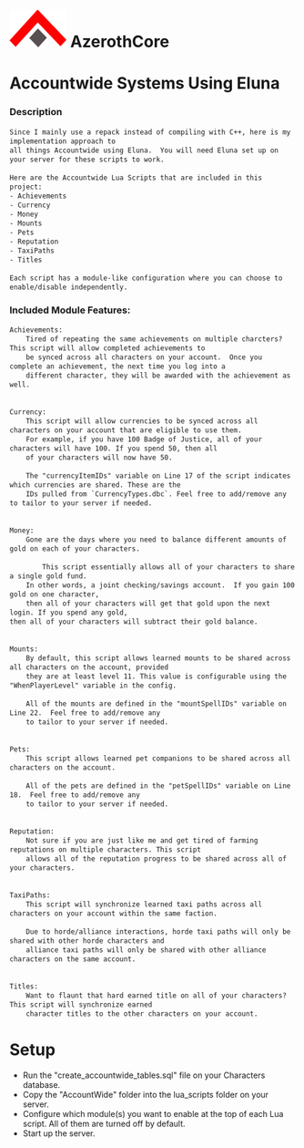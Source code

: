 # ![logo](https://raw.githubusercontent.com/azerothcore/azerothcore.github.io/master/images/logo-github.png) AzerothCore

# Accountwide Systems Using Eluna

### Description

	Since I mainly use a repack instead of compiling with C++, here is my implementation approach to
	all things Accountwide using Eluna.  You will need Eluna set up on your server for these scripts to work.

	Here are the Accountwide Lua Scripts that are included in this project:
	- Achievements
	- Currency
 	- Money
	- Mounts
 	- Pets
	- Reputation
 	- TaxiPaths
  	- Titles

  	Each script has a module-like configuration where you can choose to enable/disable independently.

### Included Module Features:
	Achievements:
 		Tired of repeating the same achievements on multiple charcters? This script will allow completed achievements to
   		be synced across all characters on your account.  Once you complete an achievement, the next time you log into a 
     	different character, they will be awarded with the achievement as well.

 
 	Currency:
       	This script will allow currencies to be synced across all characters on your account that are eligible to use them.
		For example, if you have 100 Badge of Justice, all of your characters will have 100. If you spend 50, then all
 		of your characters will now have 50.
  	
		The "currencyItemIDs" variable on Line 17 of the script indicates which currencies are shared. These are the
		IDs pulled from `CurrencyTypes.dbc`. Feel free to add/remove any to tailor to your server if needed.

 
 	Money:
  		Gone are the days where you need to balance different amounts of gold on each of your characters.
    
    		This script essentially allows all of your characters to share a single gold fund. 
      	In other words, a joint checking/savings account.  If you gain 100 gold on one character, 
       	then all of your characters will get that gold upon the next login. If you spend any gold, 
	then all of your characters will subtract their gold balance.

 
 	Mounts:
  		By default, this script allows learned mounts to be shared across all characters on the account, provided
    	they are at least level 11. This value is configurable using the "WhenPlayerLevel" variable in the config.
		
  		All of the mounts are defined in the "mountSpellIDs" variable on Line 22.  Feel free to add/remove any
    	to tailor to your server if needed.


	Pets:
       	This script allows learned pet companions to be shared across all characters on the account.

  		All of the pets are defined in the "petSpellIDs" variable on Line 18.  Feel free to add/remove any 
    	to tailor to your server if needed.

 
 	Reputation:
     	Not sure if you are just like me and get tired of farming reputations on multiple characters. This script
      	allows all of the reputation progress to be shared across all of your characters.


  	TaxiPaths:
   		This script will synchronize learned taxi paths across all characters on your account within the same faction.
    	
     	Due to horde/alliance interactions, horde taxi paths will only be shared with other horde characters and 
     	alliance taxi paths will only be shared with other alliance characters on the same account.


	Titles:
       	Want to flaunt that hard earned title on all of your characters?  This script will synchronize earned 
       	character titles to the other characters on your account.


# Setup

- Run the "create_accountwide_tables.sql" file on your Characters database.
- Copy the "AccountWide" folder into the lua_scripts folder on your server.
- Configure which module(s) you want to enable at the top of each Lua script.  All of them are turned off by default.
- Start up the server.
